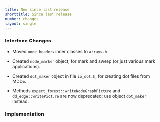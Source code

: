 ```yaml
---
title: New since last release
shorttitle: Since last release
number: changes
layout: single
---
```


### Interface Changes

* Moved ```node_headers``` inner classes to ```arrays.h```

* Created ```node_marker``` object, for mark and sweep
    (or just various mark applications).

* Created ```dot_maker``` object in file ```io_dot.h```,
    for creating dot files from MDDs.

* Methods ```expert_forest::writeNodeGraphPicture```
    and ```dd_edge::writePicture```
    are now deprecated; use object ```dot_maker``` instead.

### Implementation

